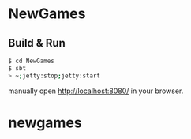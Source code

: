 # NewGames #

## Build & Run ##

```sh
$ cd NewGames
$ sbt
> ~;jetty:stop;jetty:start
```

manually open [http://localhost:8080/](http://localhost:8080/) in your browser.
# newgames
